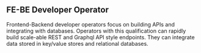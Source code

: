 ## FE-BE Developer Operator

Frontend-Backend developer operators focus on building APIs and integrating with databases. Operators with this qualification can rapidly build scale-able REST and Graphql API style endpoints. They can integrate data stored in key/value stores and relational databases.
